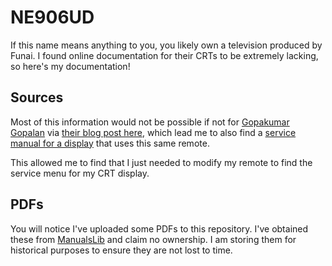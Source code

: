 # NE906UD

If this name means anything to you, you likely own a television produced by Funai. I found online documentation for their CRTs to be extremely lacking, so here's my documentation!

## Sources

Most of this information would not be possible if not for [Gopakumar Gopalan](https://www.blogger.com/profile/06254517076570675451) via [their blog post here](https://electronicshelponline.blogspot.com/2013/06/symphonic-funai-rca-ilo-iwt3206-service.html), which lead me to also find a [service manual for a display](https://www.manualslib.com/manual/2346656/Ilo-Iwt3206.html) that uses this same remote.

This allowed me to find that I just needed to modify my remote to find the service menu for my CRT display.

## PDFs

You will notice I've uploaded some PDFs to this repository. I've obtained these from [ManualsLib](https://www.manualslib.com/) and claim no ownership. I am storing them for historical purposes to ensure they are not lost to time.
